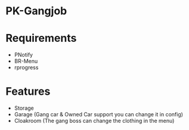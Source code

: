 # PK-Gangjob

# Requirements

- PNotify
- BR-Menu
- rprogress

# Features

- Storage
- Garage (Gang car & Owned Car support you can change it in config)
- Cloakroom (The gang boss can change the clothing in the menu)

